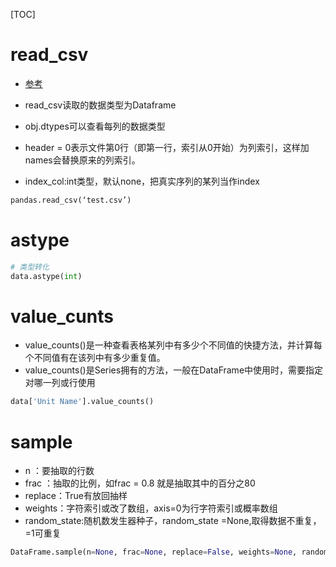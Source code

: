 [TOC]

# read_csv

- [参考](https://www.jianshu.com/p/9c12fb248ccc)

- read_csv读取的数据类型为Dataframe
- obj.dtypes可以查看每列的数据类型
- header = 0表示文件第0行（即第一行，索引从0开始）为列索引，这样加names会替换原来的列索引。
- index_col:int类型，默认none，把真实序列的某列当作index

```python
pandas.read_csv(‘test.csv’)
```



# astype

```python
# 类型转化
data.astype(int) 
```



# value_cunts

- value_counts()是一种查看表格某列中有多少个不同值的快捷方法，并计算每个不同值有在该列中有多少重复值。
- value_counts()是Series拥有的方法，一般在DataFrame中使用时，需要指定对哪一列或行使用

```python
data['Unit Name'].value_counts()
```



# sample

- n ：要抽取的行数
- frac ：抽取的比例，如frac = 0.8 就是抽取其中的百分之80
- replace：True有放回抽样
- weights：字符索引或改了数组，axis=0为行字符索引或概率数组
- random_state:随机数发生器种子，random_state =None,取得数据不重复，=1可重复

```python
DataFrame.sample(n=None, frac=None, replace=False, weights=None, random_state=None, axis=None)[source]
```

